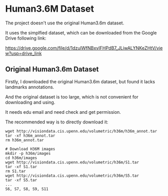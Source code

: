 # Human3.6M Dataset

The project doesn't use the original Human3.6m dataset.

It uses the simplfied dataset, which can be downloaded from the Google Drive following link:

https://drive.google.com/file/d/1dzuIWfNBxvIFHPdB7_JLiwALYNKeZHtV/view?usp=drive_link



## Original Human3.6m Dataset

Firstly, I downloaded the original Human3.6m dataset, but found it lacks landmarks annotations.

And the original dataset is too large, which is not convenient for downloading and using.

It needs edu email and need check and get permission.

The recommended way is to directly download it:

```
wget http://visiondata.cis.upenn.edu/volumetric/h36m/h36m_annot.tar
tar -xf h36m_annot.tar
rm h36m_annot.tar

# Download H36M images
mkdir -p h36m/images
cd h36m/images
wget http://visiondata.cis.upenn.edu/volumetric/h36m/S1.tar
tar -xf S1.tar
rm S1.tar
wget http://visiondata.cis.upenn.edu/volumetric/h36m/S5.tar
tar -xf S5.tar
...
S6, S7, S8, S9, S11
```
